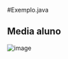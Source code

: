 #Exemplo.java
## Media aluno

![image](https://github.com/user-attachments/assets/e7435069-2101-45cc-9260-4753727359cd)
